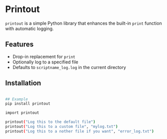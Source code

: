 # Printout

`printout` is a simple Python library that enhances the built-in `print` function with automatic logging.

## Features
- Drop-in replacement for `print`
- Optionally log to a specified file
- Defaults to `scriptname_log.log` in the current directory

## Installation
```bash

## Example
pip install printout

import printout

printout("Log this to the default file")
printout("Log this to a custom file", "mylog.txt")
printout("Log this to a nother file if you want", "error_log.txt")